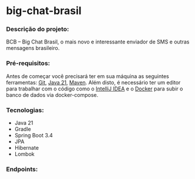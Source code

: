 # big-chat-brasil
<h3>Descrição do projeto:</h3>
 BCB – Big Chat Brasil, o mais novo e interessante enviador de SMS e outras mensagens brasileiro.

<h3>Pré-requisitos:</h3><a id="pre-requisitos"></a>

Antes de começar você precisará ter em sua máquina as seguintes ferramentas: [Git](https://git-scm.com/),
[Java 21](https://www.oracle.com/java/technologies/javase/jdk21-archive-downloads.html), [Maven](https://maven.apache.org/download.cgi).
Além disto, é necessário ter um editor para trabalhar com o código como o [IntelliJ IDEA](https://www.jetbrains.com/pt-br/idea/download/) e 
o [Docker](https://www.docker.com/products/docker-desktop/) para subir o banco de dados via docker-compose.
 
<h3>Tecnologias:</h3><a id="tecnologias"></a>
  
 <ul>
  <li>Java 21</li>
  <li>Gradle</li>
  <li>Spring Boot 3.4</li>
  <li>JPA</li>
  <li>Hibernate</li>
  <li>Lombok</li>
  </ul>
  
  <h3>Endpoints:</h3>  
